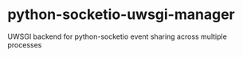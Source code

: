 # python-socketio-uwsgi-manager
UWSGI backend for python-socketio event sharing across multiple processes
